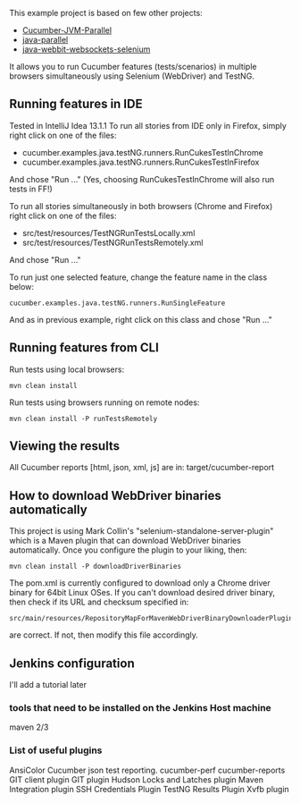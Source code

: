 This example project is based on few other projects:
* [Cucumber-JVM-Parallel](https://github.com/tristanmccarthy/Cucumber-JVM-Parallel)
* [java-parallel](https://github.com/cucumber/cucumber-jvm/tree/java-parallel-example/examples/java-parallel)
* [java-webbit-websockets-selenium](https://github.com/cucumber/cucumber-jvm/tree/java-parallel-example/examples/java-webbit-websockets-selenium)

It allows you to run Cucumber features (tests/scenarios) in multiple browsers simultaneously using Selenium (WebDriver) and TestNG.


## Running features in IDE
Tested in IntelliJ Idea 13.1.1
To run all stories from IDE only in Firefox, simply right click on one of the files:
* cucumber.examples.java.testNG.runners.RunCukesTestInChrome
* cucumber.examples.java.testNG.runners.RunCukesTestInFirefox

And chose "Run ..."
(Yes, choosing RunCukesTestInChrome will also run tests in FF!)


To run all stories simultaneously in both browsers (Chrome and Firefox) right click on one of the files:
* src/test/resources/TestNGRunTestsLocally.xml
* src/test/resources/TestNGRunTestsRemotely.xml

And chose "Run ..."

To run just one selected feature, change the feature name in the class below:

    cucumber.examples.java.testNG.runners.RunSingleFeature

And as in previous example, right click on this class and chose "Run ..."


## Running features from CLI
Run tests using local browsers:

    mvn clean install

Run tests using browsers running on remote nodes:

    mvn clean install -P runTestsRemotely


## Viewing the results
All Cucumber reports [html, json, xml, js] are in: target/cucumber-report


## How to download WebDriver binaries automatically
This project is using Mark Collin's "selenium-standalone-server-plugin" which is a Maven plugin that can download
WebDriver binaries automatically.
Once you configure the plugin to your liking, then:

    mvn clean install -P downloadDriverBinaries

The pom.xml is currently configured to download only a Chrome driver binary for 64bit Linux OSes.
If you can't download desired driver binary, then check if its URL and checksum specified in:

    src/main/resources/RepositoryMapForMavenWebDriverBinaryDownloaderPlugin.xml

are correct. If not, then modify this file accordingly.


## Jenkins configuration
I'll add a tutorial later

### tools that need to be installed on the Jenkins Host machine
maven 2/3

### List of useful plugins
AnsiColor
Cucumber json test reporting.
cucumber-perf
cucumber-reports
GIT client plugin
GIT plugin
Hudson Locks and Latches plugin
Maven Integration plugin
SSH Credentials Plugin
TestNG Results Plugin
Xvfb plugin